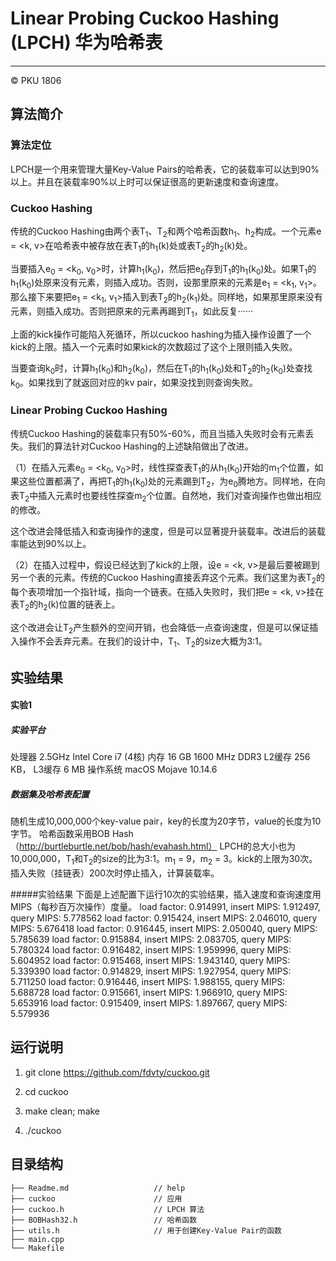 # Linear Probing Cuckoo Hashing (LPCH) 华为哈希表

---

© PKU 1806

## 算法简介
### 算法定位
LPCH是一个用来管理大量Key-Value Pairs的哈希表，它的装载率可以达到90%以上。并且在装载率90%以上时可以保证很高的更新速度和查询速度。

### Cuckoo Hashing
传统的Cuckoo Hashing由两个表T<sub>1</sub>、T<sub>2</sub>和两个哈希函数h<sub>1</sub>、h<sub>2</sub>构成。一个元素e = <k, v>在哈希表中被存放在表T<sub>1</sub>的h<sub>1</sub>(k)处或表T<sub>2</sub>的h<sub>2</sub>(k)处。

当要插入e<sub>0</sub> = <k<sub>0</sub>, v<sub>0</sub>>时，计算h<sub>1</sub>(k<sub>0</sub>)，然后把e<sub>0</sub>存到T<sub>1</sub>的h<sub>1</sub>(k<sub>0</sub>)处。如果T<sub>1</sub>的h<sub>1</sub>(k<sub>0</sub>)处原来没有元素，则插入成功。否则，设那里原来的元素是e<sub>1</sub> = <k<sub>1</sub>, v<sub>1</sub>>。那么接下来要把e<sub>1</sub> = <k<sub>1</sub>, v<sub>1</sub>>插入到表T<sub>2</sub>的h<sub>2</sub>(k<sub>1</sub>)处。同样地，如果那里原来没有元素，则插入成功。否则把原来的元素再踢到T<sub>1</sub>，如此反复······

上面的kick操作可能陷入死循环，所以cuckoo hashing为插入操作设置了一个kick的上限。插入一个元素时如果kick的次数超过了这个上限则插入失败。

当要查询k<sub>0</sub>时，计算h<sub>1</sub>(k<sub>0</sub>)和h<sub>2</sub>(k<sub>0</sub>)，然后在T<sub>1</sub>的h<sub>1</sub>(k<sub>0</sub>)处和T<sub>2</sub>的h<sub>2</sub>(k<sub>0</sub>)处查找k<sub>0</sub>。如果找到了就返回对应的kv pair，如果没找到则查询失败。

### Linear Probing Cuckoo Hashing
传统Cuckoo Hashing的装载率只有50%-60%，而且当插入失败时会有元素丢失。我们的算法针对Cuckoo Hashing的上述缺陷做出了改进。

（1）在插入元素e<sub>0</sub> = <k<sub>0</sub>, v<sub>0</sub>>时，线性探查表T<sub>1</sub>的从h<sub>1</sub>(k<sub>0</sub>)开始的m<sub>1</sub>个位置，如果这些位置都满了，再把T<sub>1</sub>的h<sub>1</sub>(k<sub>0</sub>)处的元素踢到T<sub>2</sub>，为e<sub>0</sub>腾地方。同样地，在向表T<sub>2</sub>中插入元素时也要线性探查m<sub>2</sub>个位置。自然地，我们对查询操作也做出相应的修改。

这个改进会降低插入和查询操作的速度，但是可以显著提升装载率。改进后的装载率能达到90%以上。

（2）在插入过程中，假设已经达到了kick的上限，设e = <k, v>是最后要被踢到另一个表的元素。传统的Cuckoo Hashing直接丢弃这个元素。我们这里为表T<sub>2</sub>的每个表项增加一个指针域，指向一个链表。在插入失败时，我们把e = <k, v>挂在表T<sub>2</sub>的h<sub>2</sub>(k)位置的链表上。

这个改进会让T<sub>2</sub>产生额外的空间开销，也会降低一点查询速度，但是可以保证插入操作不会丢弃元素。在我们的设计中，T<sub>1</sub>、T<sub>2</sub>的size大概为3:1。


## 实验结果

#### 实验1 
##### 实验平台
处理器 2.5GHz Intel Core i7 (4核)
内存 16 GB 1600 MHz DDR3
L2缓存 256 KB， L3缓存 6 MB
操作系统 macOS Mojave 10.14.6
##### 数据集及哈希表配置
随机生成10,000,000个key-value pair，key的长度为20字节，value的长度为10字节。
哈希函数采用BOB Hash（http://burtleburtle.net/bob/hash/evahash.html）
LPCH的总大小也为10,000,000，T<sub>1</sub>和T<sub>2</sub>的size的比为3:1。m<sub>1</sub> = 9，m<sub>2</sub> = 3。kick的上限为30次。插入失败（挂链表）200次时停止插入，计算装载率。

#####实验结果
下面是上述配置下运行10次的实验结果，插入速度和查询速度用MIPS（每秒百万次操作）度量。
load factor: 0.914991, insert MIPS: 1.912497, query MIPS: 5.778562
load factor: 0.915424, insert MIPS: 2.046010, query MIPS: 5.676418
load factor: 0.916445, insert MIPS: 2.050040, query MIPS: 5.785639
load factor: 0.915884, insert MIPS: 2.083705, query MIPS: 5.780324
load factor: 0.916482, insert MIPS: 1.959996, query MIPS: 5.604952
load factor: 0.915468, insert MIPS: 1.943140, query MIPS: 5.339390
load factor: 0.914829, insert MIPS: 1.927954, query MIPS: 5.711250
load factor: 0.916446, insert MIPS: 1.988155, query MIPS: 5.688728
load factor: 0.915661, insert MIPS: 1.966910, query MIPS: 5.653916
load factor: 0.915409, insert MIPS: 1.897667, query MIPS: 5.579936

## 运行说明

1. git clone https://github.com/fdvty/cuckoo.git

2. cd cuckoo

3. make clean; make

4. ./cuckoo


## 目录结构
```
├── Readme.md                   // help
├── cuckoo                      // 应用
├── cuckoo.h                    // LPCH 算法
├── BOBHash32.h                 // 哈希函数
├── utils.h                     // 用于创建Key-Value Pair的函数
├── main.cpp
└── Makefile
```





